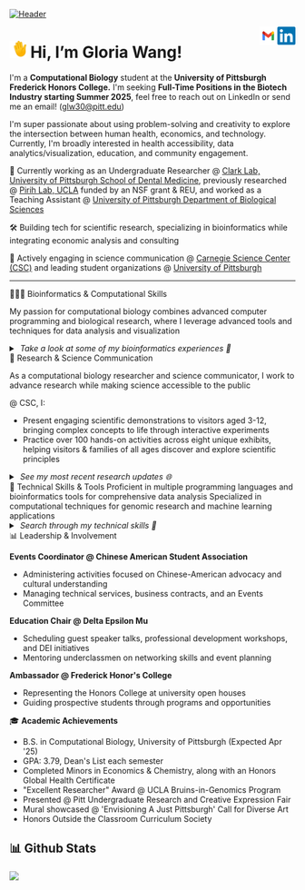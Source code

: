 [![Header](header.gif "Header")]([https://github.com/gloriaawang/gloriaawang.github.io])

</a>
<a href="https://www.linkedin.com/in/gloria-huawei-wang/">
  <img align="right" alt="Gloria's LinkedIn" width="32px" src="linkedin.png" />
</a>
<a href="mailto: glw30@pitt.edu">
  <img align="right" alt="Gloria's Email" width="32px" src="email.png" />
</a>

<img src="/wave.gif" height="30px"> Hi, I’m Gloria Wang!
===============	
  
I'm a **Computational Biology** student at the **University of Pittsburgh Frederick Honors College.** I'm seeking **Full-Time Positions in the Biotech Industry starting Summer 2025**, feel free to reach out on LinkedIn or send me an email! (glw30@pitt.edu)

I'm super passionate about using problem-solving and creativity to explore the intersection between human health, economics, and technology. Currently, I'm broadly interested in health accessibility, data analytics/visualization, education, and community engagement.

👔 Currently working as an Undergraduate Researcher @ <ins>Clark Lab, University of Pittsburgh School of Dental Medicine</ins>, previously researched @ <ins>Pirih Lab, UCLA</ins> funded by an NSF grant & REU, and worked as a Teaching Assistant @ <ins>University of Pittsburgh Department of Biological Sciences</ins>

🛠 Building tech for scientific research, specializing in bioinformatics while integrating economic analysis and consulting

🎨 Actively engaging in science communication @ <ins>Carnegie Science Center (CSC)</ins> and leading student organizations @ <ins>University of Pittsburgh</ins>

---

🧑🏻‍💻 Bioinformatics & Computational Skills

My passion for computational biology combines advanced computer programming and biological research, where I leverage advanced tools and techniques for data analysis and visualization
<details> <summary><i> &nbsp;Take a look at some of my bioinformatics experiences 👀</i> </summary> <br />
<br />
<p style="display: flex; justify-content: space-between; gap: 10px;">
  <a href="https://github.com/gloriaawang/Chromatin-Analysis-of-Cancer-vs-Non-Cancer-Cell-Lines" style="width: 33%;">
    <img align="center" width="32%" src="https://github-readme-stats-git-masterrstaa-rickstaa.vercel.app/api/pin/?username=gloriaawang&repo=Chromatin-Analysis-of-Cancer-vs-Non-Cancer-Cell-Lines&theme=default_repocard&show_description=true"/>
  </a>
  <a href="https://github.com/gloriaawang/COVID-19-Lung-Biopsy-RNA-seq-Analysis" style="width: 33%;">
    <img align="center" width="32%" src="https://github-readme-stats-git-masterrstaa-rickstaa.vercel.app/api/pin/?username=gloriaawang&repo=COVID-19-Lung-Biopsy-RNA-seq-Analysis&theme=default_repocard&show_description=true"/>
  </a>
  <a href="https://github.com/gloriaawang/Protein-Sequence-Analysis" style="width: 33%;">
    <img align="center" width="32%" src="https://github-readme-stats-git-masterrstaa-rickstaa.vercel.app/api/pin/?username=gloriaawang&repo=Protein-Sequence-Analysis&theme=default_repocard&show_description=true"/>
  </a>
</p>

</details>
🧱 Research & Science Communication

As a computational biology researcher and science communicator, I work to advance research while making science accessible to the public

@ CSC, I:
- Present engaging scientific demonstrations to visitors aged 3-12, bringing complex concepts to life through interactive experiments
- Practice over 100 hands-on activities across eight unique exhibits, helping visitors & families of all ages discover and explore scientific principles 

<details>
  <summary> <i> &nbsp;See my most recent research updates 🌐 </i> </summary>
  <br />
<p>
  <a href="https://github.com/gloriaawang/Peri-implantitis-GWAS">
    <img align="center" src="https://github-readme-stats-git-masterrstaa-rickstaa.vercel.app/api/pin/?username=gloriaawang&repo=Peri-implantitis-GWAS&theme=default_repocard&show_description=true"/>
  </a>
</p>


</details>
🤖 Technical Skills & Tools
Proficient in multiple programming languages and bioinformatics tools for comprehensive data analysis
Specialized in computational techniques for genomic research and machine learning applications
<details> <summary> <i> &nbsp;Search through my technical skills 👾</i> </summary> <br />

  - Languages: Java, Python, R, SQL, Unix (Linux)

  - Bioinformatics Tools: BLAST, FASTQ, GeneMark, HHPred, Illumina, Lambda

  - Data Science: Matplotlib, NumPy, Pandas, Scikit-Learn, Seaborn, Statsmodels

  - Development: GitHub, PyCharm, Visual Studio
  
  - My Favorite (& Key) Courses: Computational Genomics, Data Structures & Algorithms, Discrete Structures, Data Science, Economic Data Analysis, Health Economics, Service-Learning
</details>
📊 Leadership & Involvement

**Events Coordinator @ Chinese American Student Association**
- Administering activities focused on Chinese-American advocacy and cultural understanding
- Managing technical services, business contracts, and an Events Committee

**Education Chair @ Delta Epsilon Mu**
- Scheduling guest speaker talks, professional development workshops, and DEI initiatives
- Mentoring underclassmen on networking skills and event planning

**Ambassador @ Frederick Honor's College**
- Representing the Honors College at university open houses
- Guiding prospective students through programs and opportunities

🎓 **Academic Achievements**

- B.S. in Computational Biology, University of Pittsburgh (Expected Apr '25)
- GPA: 3.79, Dean's List each semester
- Completed Minors in Economics & Chemistry, along with an Honors Global Health Certificate
- "Excellent Researcher" Award @ UCLA Bruins-in-Genomics Program
- Presented @ Pitt Undergraduate Research and Creative Expression Fair
- Mural showcased @ 'Envisioning A Just Pittsburgh' Call for Diverse Art
- Honors Outside the Classroom Curriculum Society

## 📊 Github Stats

<a href="https://github.com/gloriaawang/gloriaawang">
  <img align="center" src="https://github-readme-stats-git-masterrstaa-rickstaa.vercel.app/api/top-langs/?username=gloriaawang&langs_count=8&tex&title_color=ffffff&text_color=c9cacc&icon_color=2bbc8a&bg_color=1d1f21&layout=compact&hide=jupyter%20notebook,cmake,html,css,makefile,procfile&count_private=true&include_all_commits=true" />
</a>
